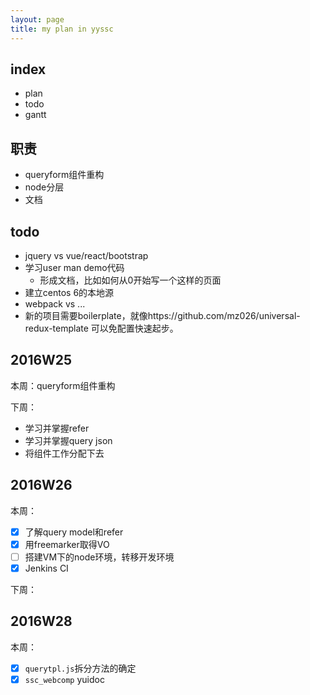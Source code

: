 ```yaml
---
layout: page
title: my plan in yyssc
---
```


## index

- plan
- todo
- gantt

## 职责

- queryform组件重构
- node分层
- 文档

## todo

- jquery vs vue/react/bootstrap
- 学习user man demo代码
  - 形成文档，比如如何从0开始写一个这样的页面
- 建立centos 6的本地源
- webpack vs ...
- 新的项目需要boilerplate，就像https://github.com/mz026/universal-redux-template 可以免配置快速起步。

## 2016W25

本周：queryform组件重构

下周：

- 学习并掌握refer
- 学习并掌握query json
- 将组件工作分配下去

## 2016W26

本周：

- [x] 了解query model和refer
- [x] 用freemarker取得VO
- [ ] 搭建VM下的node环境，转移开发环境
- [x] Jenkins CI

下周：

## 2016W28

本周：

- [x] `querytpl.js`拆分方法的确定
- [x] `ssc_webcomp` yuidoc